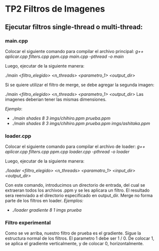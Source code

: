 # TP2 Filtros de Imagenes

## Ejecutar filtros single-thread o multi-thread:

### main.cpp

Colocar el siguiente comando para compilar el archivo principal:
_g++ aplicar.cpp filters.cpp ppm.cpp main.cpp -pthread -o main_

Luego, ejecutar de la siguiente manera:

_./main <filtro_elegido> <n_threads> <parametro_1> <imagen> <output_dir>_

Si se quiere utilizar el filtro de merge, se debe agregar la segunda imagen:
  
_./main <filtro_elegido> <n_threads> <parametro_1> <imagen> <output_dir> <imagen2>_
Las imagenes deberian tener las mismas dimensiones.

_Ejemplo_:

- _./main shades 8 3 imgs/chihiro.ppm prueba.ppm_
- _./main shades 8 3 imgs/chihiro.ppm prueba.ppm imgs/ashitaka.ppm_

### loader.cpp

Colocar el siguiente comando para compilar el archivo de loader:
_g++ aplicar.cpp filters.cpp ppm.cpp loader.cpp -pthread -o loader_

Luego, ejecutar de la siguiente manera:
  
_./loader <filtro_elegido> <n_threads> <paramatro_1> <input_dir> <output_dir>_

Con este comando, introducimos un directorio de entrada, del cual se extraeran todos los archivos .ppm y se les aplicara un filtro. El resultado sera reenviado a el directorio especificado en output_dir.
Merge no forma parte de los filtros en loader.
_Ejemplos:_

- _./loader gradiente 8 1 imgs prueba_

### Filtro experimental

  Como se ve arriba, nuestro filtro de prueba es el gradiente. Sigue la estructura normal de los filtros. El parametro 1 debe ser 1 / 0. De colocar 1, se aplica el gradiente verticalmente, y de colocar 0, horizontalmente.
